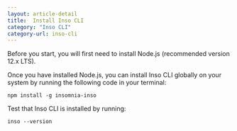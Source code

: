 ```yaml
---
layout: article-detail
title:  Install Inso CLI
category: "Inso CLI"
category-url: inso-cli
---
```


Before you start, you will first need to install Node.js (recommended version 12.x LTS).

Once you have installed Node.js, you can install Inso CLI globally on your system by running the following code in your terminal:

`npm install -g insomnia-inso`

Test that Inso CLI is installed by running:

`inso --version`

